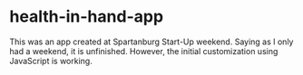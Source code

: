 health-in-hand-app
==================

This was an app created at Spartanburg Start-Up weekend. Saying as I only had a weekend, it is unfinished.
However, the initial customization using JavaScript is working.
